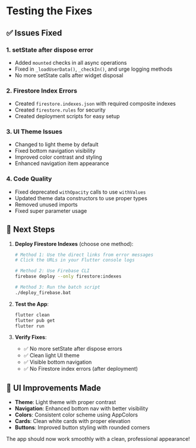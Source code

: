 # Testing the Fixes

## ✅ Issues Fixed

### 1. setState after dispose error
- Added `mounted` checks in all async operations
- Fixed in `_loadUserData()`, `_checkIn()`, and urge logging methods
- No more setState calls after widget disposal

### 2. Firestore Index Errors
- Created `firestore.indexes.json` with required composite indexes
- Created `firestore.rules` for security
- Created deployment scripts for easy setup

### 3. UI Theme Issues
- Changed to light theme by default
- Fixed bottom navigation visibility
- Improved color contrast and styling
- Enhanced navigation item appearance

### 4. Code Quality
- Fixed deprecated `withOpacity` calls to use `withValues`
- Updated theme data constructors to use proper types
- Removed unused imports
- Fixed super parameter usage

## 🚀 Next Steps

1. **Deploy Firestore Indexes** (choose one method):
   ```bash
   # Method 1: Use the direct links from error messages
   # Click the URLs in your Flutter console logs
   
   # Method 2: Use Firebase CLI
   firebase deploy --only firestore:indexes
   
   # Method 3: Run the batch script
   ./deploy_firebase.bat
   ```

2. **Test the App**:
   ```bash
   flutter clean
   flutter pub get
   flutter run
   ```

3. **Verify Fixes**:
   - ✅ No more setState after dispose errors
   - ✅ Clean light UI theme
   - ✅ Visible bottom navigation
   - ✅ No Firestore index errors (after deployment)

## 📱 UI Improvements Made

- **Theme**: Light theme with proper contrast
- **Navigation**: Enhanced bottom nav with better visibility
- **Colors**: Consistent color scheme using AppColors
- **Cards**: Clean white cards with proper elevation
- **Buttons**: Improved button styling with rounded corners

The app should now work smoothly with a clean, professional appearance!
